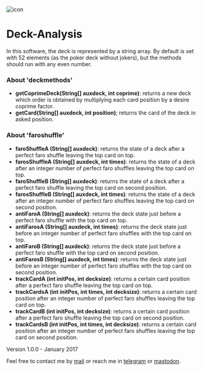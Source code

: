 ![icon](https://gitlab.com/rodrigovalla/deck-analysis/-/raw/master/assets/img/icon_64.png)
# Deck-Analysis

In this software, the deck is represented by a string array. By default is set with 52
elements (as the poker deck without jokers), but the methods should run with any even number.

### About 'deckmethods'
- **getCoprimeDeck(String[] auxdeck, int coprime)**: returns a new deck which order is obtained
by multiplying each card position by a desire coprime factor.
- **getCard(String[] auxdeck, int position)**; returns the card of the deck in asked position.

### About 'faroshuffle'
- **faroShuffleA (String[] auxdeck)**: returns the state of a deck after a perfect faro shuffle
leaving the top card on top.
- **farosShuffleA (String[] auxdeck, int times)**: returns the state of a deck after an integer
number of perfect faro shuffles leaving the top card on top.
- **faroShuffleB (String[] auxdeck)**: returns the state of a deck after a perfect faro shuffle
leaving the top card on second position.
- **farosShuffleB (String[] auxdeck, int times)**: returns the state of a deck after an integer
number of perfect faro shuffles leaving the top card on second position.
- **antiFaroA (String[] auxdeck)**: returns the deck state just before a perfect faro shuffle
with the top card on top.
- **antiFarosA (String[] auxdeck, int times)**: returns the deck state just before an integer
number of perfect faro shuffles with the top card on top.
- **antiFaroB (String[] auxdeck)**: returns the deck state just before a perfect faro shuffle
with the top card on second position.
- **antiFarosB (String[] auxdeck, int times)**: returns the deck state just before an integer
number of perfect faro shuffles with the top card on second position.
- **trackCardA (int initPos, int decksize)**: returns a certain card position after a perfect
faro shuffle leaving the top card on top.
- **trackCardsA (int initPos, int times, int decksize)**: returns a certain card position after
an integer number of perfect faro shuffles leaving the top card on top.
- **trackCardB (int initPos, int decksize)**: returns a certain card position after a perfect
faro shuffle leaving the top card on second position.
- **trackCardsB (int initPos, int times, int decksize)**: returns a certain card position after
an integer number of perfect faro shuffles leaving the top card on second position.

Version 1.0.0 - January 2017

Feel free to contact me by [mail](mailto:rodrigovalla@protonmail.ch) or reach me in
[telegram](https://t.me/rvalla) or [mastodon](https://fosstodon.org/@rvalla).

